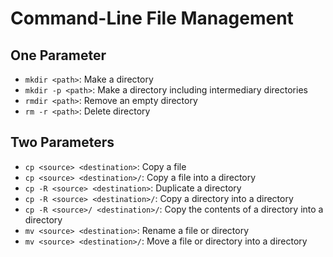# Command-Line File Management

## One Parameter

- `mkdir <path>`: Make a directory
- `mkdir -p <path>`: Make a directory including intermediary directories
- `rmdir <path>`: Remove an empty directory
- `rm -r <path>`: Delete directory

## Two Parameters

- `cp <source> <destination>`: Copy a file
- `cp <source> <destination>/`: Copy a file into a directory
- `cp -R <source> <destination>`: Duplicate a directory
- `cp -R <source> <destination>/`: Copy a directory into a directory
- `cp -R <source>/ <destination>/`: Copy the contents of a directory into a directory
- `mv <source> <destination>`: Rename a file or directory
- `mv <source> <destination>/`: Move a file or directory into a directory
